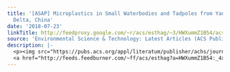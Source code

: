 ```yaml
---
title: '[ASAP] Microplastics in Small Waterbodies and Tadpoles from Yangtze River
  Delta, China'
date: '2018-07-23'
linkTitle: http://feedproxy.google.com/~r/acs/esthag/~3/HWXummZ1B54/acs.est.8b02279
source: 'Environmental Science & Technology: Latest Articles (ACS Publications)'
description: |-
  <p><img src="https://pubs.acs.org/appl/literatum/publisher/achs/journals/content/esthag/0/esthag.ahead-of-print/acs.est.8b02279/20180721/images/medium/es-2018-022795_0007.gif" alt="TOC Graphic"/></p><div><cite>Environmental Science & Technology</cite></div><div>DOI: 10.1021/acs.est.8b02279</div><div class="feedflare">
  <a href="http://feeds.feedburner.com/~ff/acs/esthag?a=HWXummZ1B54:_4xPN46TPws:yIl2AUoC8zA"><img src="http://feeds.feedburner.com/~ff/acs/esthag?d=yIl2AUoC8zA" border="0"></img></a>
---
```

